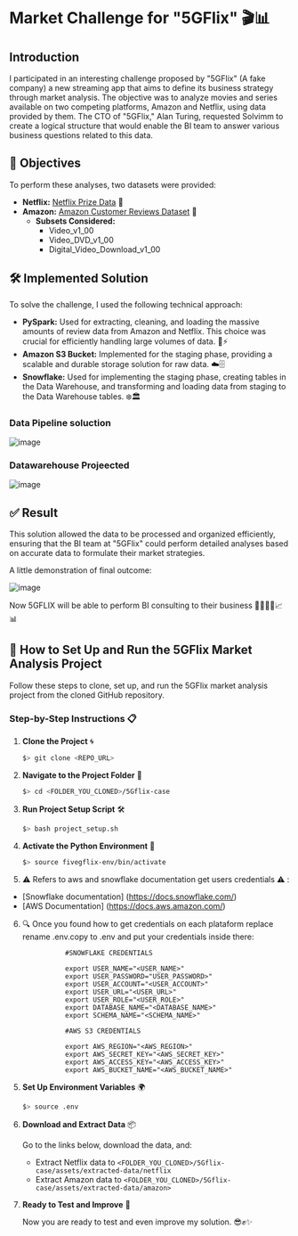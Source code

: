 # Market Challenge for "5GFlix" 🎬📊

## Introduction

I participated in an interesting challenge proposed by "5GFlix" (A fake company) a new streaming app that aims to define its business strategy through market analysis. The objective was to analyze movies and series available on two competing platforms, Amazon and Netflix, using data provided by them. The CTO of "5GFlix," Alan Turing, requested Solvimm to create a logical structure that would enable the BI team to answer various business questions related to this data.

## 🎯 Objectives

To perform these analyses, two datasets were provided:

- **Netflix:** [Netflix Prize Data](https://www.kaggle.com/netflix-inc/netflix-prize-data) 🎥
- **Amazon:** [Amazon Customer Reviews Dataset](https://www.kaggle.com/datasets/cynthiarempel/amazon-us-customer-reviews-dataset) 🛒
  - **Subsets Considered:**
    - Video_v1_00
    - Video_DVD_v1_00
    - Digital_Video_Download_v1_00
      
## 🛠️ Implemented Solution

To solve the challenge, I used the following technical approach:

- **PySpark:** Used for extracting, cleaning, and loading the massive amounts of review data from Amazon and Netflix. This choice was crucial for efficiently handling large volumes of data. 🐍⚡
- **Amazon S3 Bucket:** Implemented for the staging phase, providing a scalable and durable storage solution for raw data. ☁️🗄️
- **Snowflake:** Used for implementing the staging phase, creating tables in the Data Warehouse, and transforming and loading data from staging to the Data Warehouse tables. ❄️🏛️

### Data Pipeline soluction
![image](https://github.com/lucasvittal2/5Gflix-case/assets/62555057/fdd99ab0-4933-4824-9a79-7d122331c17d)


### Datawarehouse Projeected
![image](https://github.com/lucasvittal2/5Gflix-case/assets/62555057/ee772aba-c6a7-4351-a477-74572594524a)


## ✅ Result

This solution allowed the data to be processed and organized efficiently, ensuring that the BI team at "5GFlix" could perform detailed analyses based on accurate data to formulate their market strategies.

A little demonstration of final outcome:

![image](https://github.com/lucasvittal2/5Gflix-case/assets/62555057/b1fdc810-b9f6-44c4-91d7-3e00c5cc3601)

Now 5GFLIX will be able to perform BI consulting to their business 👨‍💼👩‍💼📈📊


## 🚀 How to Set Up and Run the 5GFlix Market Analysis Project

Follow these steps to clone, set up, and run the 5GFlix market analysis project from the cloned GitHub repository.

### Step-by-Step Instructions 📋

1. **Clone the Project** 🌀

   ```bash
   $> git clone <REPO_URL>
   ```

2. **Navigate to the Project Folder** 📁

   ```bash
   $> cd <FOLDER_YOU_CLONED>/5Gflix-case
   ```

3. **Run Project Setup Script** 🛠️

   ```bash
   $> bash project_setup.sh
   ```

4. **Activate the Python Environment** 🐍

   ```bash
   $> source fivegflix-env/bin/activate
   ```
5.  ⚠️ Refers to aws and snowflake documentation get users credentials ⚠️ :
   - [Snowflake documentation] (https://docs.snowflake.com/)
   - [AWS Documentation] (https://docs.aws.amazon.com/)
     
6. 🔍 Once you found how to get credentials on each plataform replace rename .env.copy to .env and put your credentials inside there:
   
```
              #SNOWFLAKE CREDENTIALS
              
              export USER_NAME="<USER_NAME>"
              export USER_PASSWORD="USER_PASSWORD>"
              export USER_ACCOUNT="<USER_ACCOUNT>"
              export USER_URL="<USER_URL>"
              export USER_ROLE="<USER_ROLE>"
              export DATABASE_NAME="<DATABASE_NAME>"
              export SCHEMA_NAME="<SCHEMA_NAME>"
              
              #AWS S3 CREDENTIALS
              
              export AWS_REGION="<AWS_REGION>"
              export AWS_SECRET_KEY="<AWS_SECRET_KEY>"
              export AWS_ACCESS_KEY="<AWS_ACCESS_KEY>"
              export AWS_BUCKET_NAME="<AWS_BUCKET_NAME>"
```
5. **Set Up Environment Variables** 🌍

   ```bash
   $> source .env
   ```

6. **Download and Extract Data** 📦
   
   Go to the links below, download the data, and:
   - Extract Netflix data to `<FOLDER_YOU_CLONED>/5Gflix-case/assets/extracted-data/netflix`
   - Extract Amazon data to `<FOLDER_YOU_CLONED>/5Gflix-case/assets/extracted-data/amazon>`

7. **Ready to Test and Improve** 🚀

   Now you are ready to test and even improve my solution. 😎✊✨



